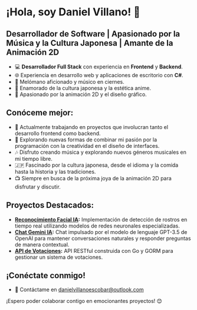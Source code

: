 # ¡Hola, soy Daniel Villano! 👋

## Desarrollador de Software | Apasionado por la Música y la Cultura Japonesa | Amante de la Animación 2D

- 💻 **Desarrollador Full Stack** con experiencia en **Frontend** y **Backend**.
- 🌐 Experiencia en desarrollo web y aplicaciones de escritorio con **C#**.
- 🎵 Melómano aficionado y músico en ciernes.
- 🎌 Enamorado de la cultura japonesa y la estética anime.
- 🎨 Apasionado por la animación 2D y el diseño gráfico.

## Conóceme mejor:

- 🚀 Actualmente trabajando en proyectos que involucran tanto el desarrollo frontend como backend.
- 🎨 Explorando nuevas formas de combinar mi pasión por la programación con la creatividad en el diseño de interfaces.
- 🎶 Disfruto creando música y explorando nuevos géneros musicales en mi tiempo libre.
- 🇯🇵 Fascinado por la cultura japonesa, desde el idioma y la comida hasta la historia y las tradiciones.
- 📺 Siempre en busca de la próxima joya de la animación 2D para disfrutar y discutir.

## Proyectos Destacados:

- **[Reconocimiento Facial IA](https://github.com/xDani-v/reconocimiento_facial_IA):** Implementación de detección de rostros en tiempo real utilizando modelos de redes neuronales especializadas.
- **[Chat Gemini IA](https://github.com/xDani-v/chat_ia_gemini):** Chat impulsado por el modelo de lenguaje GPT-3.5 de OpenAI para mantener conversaciones naturales y responder preguntas de manera contextual.
- **[API de Votaciones](https://github.com/xDani-v/api_apk_votaciones):** API RESTful construida con Go y GORM para gestionar un sistema de votaciones.

## ¡Conéctate conmigo!

- 📧 Contáctame en [danielvillanoescobar@outlook.com](mailto:danielvillanoescobar@outlook.com)

¡Espero poder colaborar contigo en emocionantes proyectos! 😊
